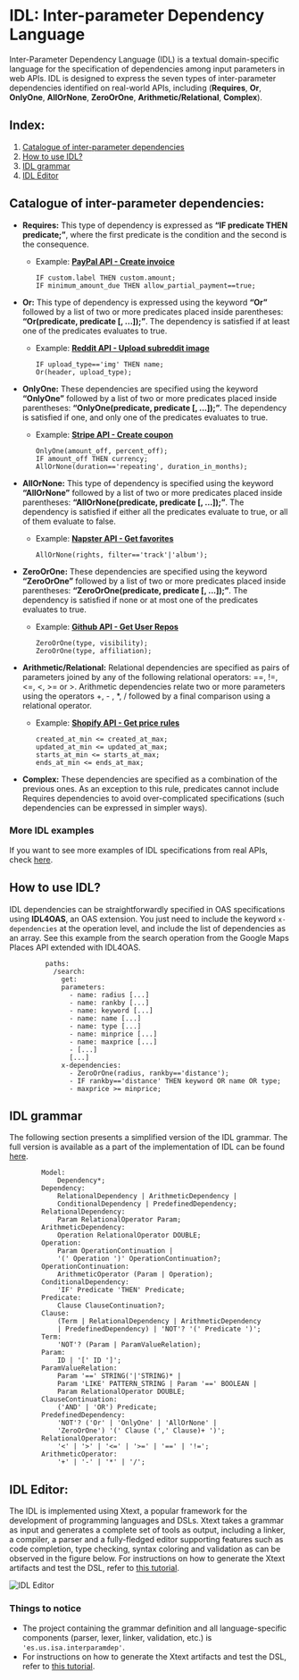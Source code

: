 # IDL: Inter-parameter Dependency Language

Inter-Parameter Dependency Language (IDL) is a textual domain-specific language for the specification of dependencies among input parameters in web APIs.
IDL is designed to express the seven types of inter-parameter dependencies identified on real-world APIs, including (**Requires**, **Or**, **OnlyOne**, **AllOrNone**, **ZeroOrOne**, **Arithmetic/Relational**, **Complex**).

## Index:

1. [Catalogue of inter-parameter dependencies](#catalogue-of-inter-parameter-dependencies)
2. [How to use IDL?](#how-to-use-idl)
3. [IDL grammar](#idl-grammar)
4. [IDL Editor](#idl-editor)


## Catalogue of inter-parameter dependencies:

* **Requires:** This type of dependency is expressed as **“IF predicate THEN predicate;”**, where the first predicate is the condition and the second is the consequence. 
  * Example: **[PayPal API - Create invoice](https://developer.paypal.com/docs/api/invoicing/v1/#invoices_create)**

        IF custom.label THEN custom.amount;
        IF minimum_amount_due THEN allow_partial_payment==true;

* **Or:** This type of dependency is expressed using the keyword **“Or”** followed by a list of two or more predicates placed inside parentheses: **“Or(predicate, predicate [, ...]);”**. The dependency is satisfied if at least one of the predicates evaluates to true.
  * Example: **[Reddit API - Upload subreddit image](https://www.reddit.com/dev/api#POST_api_upload_sr_img)**

        IF upload_type=='img' THEN name;
        Or(header, upload_type);

* **OnlyOne:** These dependencies are specified using the keyword **“OnlyOne”** followed by a list of two or more predicates placed inside parentheses: **“OnlyOne(predicate, predicate [, ...]);”**. The dependency is satisfied if one, and only one of the predicates evaluates to true.
  * Example: **[Stripe API - Create coupon](https://stripe.com/docs/api/coupons/create)**
  
        OnlyOne(amount_off, percent_off);
        IF amount_off THEN currency;
        AllOrNone(duration=='repeating', duration_in_months);

* **AllOrNone:** This type of dependency is specified using the keyword **“AllOrNone”** followed by a list of two or more predicates placed inside parentheses: **“AllOrNone(predicate, predicate [, ...]);”**. The dependency is satisfied if either all the predicates evaluate to true, or all of them evaluate to false.
  * Example: **[Napster API - Get favorites](https://developer.prod.napster.com/#member-favorites)**

        AllOrNone(rights, filter=='track'|'album');

* **ZeroOrOne:** These dependencies are specified using the keyword **“ZeroOrOne”** followed by a list of two or more predicates placed inside parentheses: **“ZeroOrOne(predicate, predicate [, ...]);”**. The dependency is satisfied if none or at most one of the predicates evaluates to true.
  * Example: **[Github API - Get User Repos](https://docs.github.com/en/rest/repos/repos#list-repositories-for-the-authenticated-user)**

        ZeroOrOne(type, visibility);
        ZeroOrOne(type, affiliation);

* **Arithmetic/Relational:** Relational dependencies are specified as pairs of parameters joined by any of the following relational operators: ==, !=, <=, <, >= or >. Arithmetic dependencies relate two or more parameters using the operators +, - , *, / followed by a final comparison using a relational operator.
  * Example: **[Shopify API - Get price rules](https://shopify.dev/api/admin-rest/2022-10/resources/pricerule#index-2020-01)**

        created_at_min <= created_at_max;
        updated_at_min <= updated_at_max;
        starts_at_min <= starts_at_max;
        ends_at_min <= ends_at_max;
  
* **Complex:** These dependencies are specified as a combination of the previous ones. As an exception to this rule, predicates cannot include Requires dependencies to avoid over-complicated specifications (such dependencies can be expressed in simpler ways).

### More IDL examples
If you want to see more examples of IDL specifications from real APIs, check [here](es.us.isa.interparamdep/resources/expressiveness_evaluation).

## How to use IDL?

IDL dependencies can be straightforwardly specified in OAS specifications using **IDL4OAS**, an OAS extension. 
You just need to include the keyword `x-dependencies` at the operation level, and include the list of dependencies as an array. See this example from the search operation from
the Google Maps Places API extended with IDL4OAS.

             paths:
               /search:
                 get:
                 parameters:
                   - name: radius [...]
                   - name: rankby [...]
                   - name: keyword [...]
                   - name: name [...]
                   - name: type [...]
                   - name: minprice [...]
                   - name: maxprice [...]
                   - [...]
                   [...]
                 x-dependencies:
                   - ZeroOrOne(radius, rankby=='distance');
                   - IF rankby=='distance' THEN keyword OR name OR type;
                   - maxprice >= minprice;

## IDL grammar
The following section presents a simplified version of the IDL grammar. The full version is available as a part of the implementation of IDL can be found [here](https://github.com/isa-group/IDL/blob/master/es.us.isa.interparamdep/src/es/us/isa/interparamdep/InterparameterDependenciesLanguage.xtext).

            Model:
                Dependency*;
            Dependency:
                RelationalDependency | ArithmeticDependency |
                ConditionalDependency | PredefinedDependency;
            RelationalDependency:
                Param RelationalOperator Param;
            ArithmeticDependency:
                Operation RelationalOperator DOUBLE;
            Operation:
                Param OperationContinuation |
                '(' Operation ')' OperationContinuation?;
            OperationContinuation:
                ArithmeticOperator (Param | Operation);
            ConditionalDependency:
                'IF' Predicate 'THEN' Predicate;
            Predicate:
                Clause ClauseContinuation?;
            Clause:
                (Term | RelationalDependency | ArithmeticDependency
                | PredefinedDependency) | 'NOT'? '(' Predicate ')';
            Term:
                'NOT'? (Param | ParamValueRelation);
            Param:
                ID | '[' ID ']';
            ParamValueRelation:
                Param '==' STRING('|'STRING)* |
                Param 'LIKE' PATTERN_STRING | Param '==' BOOLEAN |
                Param RelationalOperator DOUBLE;
            ClauseContinuation:
                ('AND' | 'OR') Predicate;
            PredefinedDependency:
                'NOT'? ('Or' | 'OnlyOne' | 'AllOrNone' |
                'ZeroOrOne') '(' Clause (',' Clause)+ ')';
            RelationalOperator:
                '<' | '>' | '<=' | '>=' | '==' | '!=';
            ArithmeticOperator:
                '+' | '-' | '*' | '/';

## IDL Editor:

The IDL is implemented using Xtext, a popular framework for the development of programming languages and DSLs. Xtext takes a grammar as input and generates a complete set of tools as output, including a linker, a compiler, a parser and a fully-fledged editor supporting features such as code completion, type checking, syntax coloring and validation as can be observed in the figure below. For instructions on how to generate the Xtext artifacts and test the DSL, refer to [this tutorial](https://www.eclipse.org/Xtext/documentation/102_domainmodelwalkthrough.html).

![IDL Editor](http://idlanalysis.com/wp-content/uploads/2021/11/editor.png)

### Things to notice
- The project containing the grammar definition and all language-specific components (parser, lexer, linker, validation, etc.) is ```'es.us.isa.interparamdep'```.
- For instructions on how to generate the Xtext artifacts and test the DSL, refer to [this tutorial](https://www.eclipse.org/Xtext/documentation/102_domainmodelwalkthrough.html).


